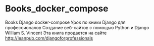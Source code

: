 # Books_docker_compose
Books Django docker-compose
Урок по кники
Django для профессионалов
Создание веб-сайтов с помощью Python и Django
William S. Vincent
Эта книга продается на сайте http://leanpub.com/djangoforprofessionals
